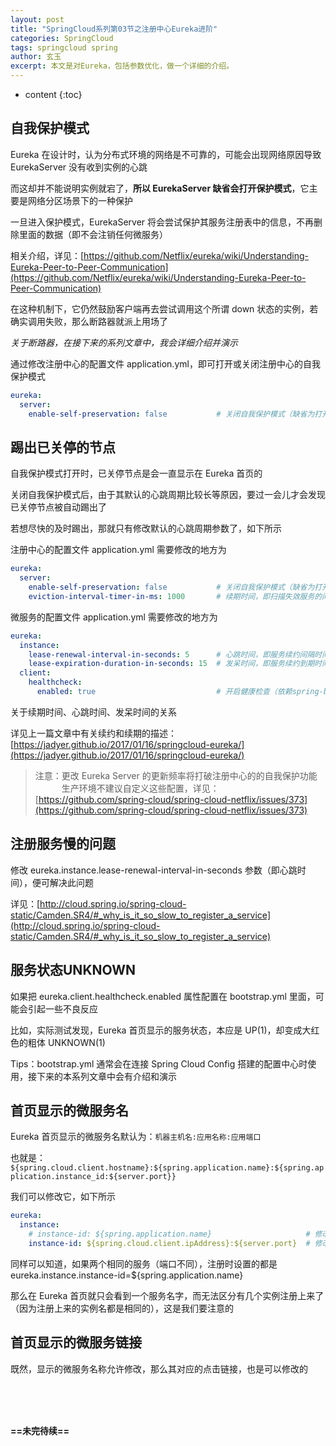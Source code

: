 ```yaml
---
layout: post
title: "SpringCloud系列第03节之注册中心Eureka进阶"
categories: SpringCloud
tags: springcloud spring
author: 玄玉
excerpt: 本文是对Eureka，包括参数优化，做一个详细的介绍。
---
```


* content
{:toc}


## 自我保护模式

Eureka 在设计时，认为分布式环境的网络是不可靠的，可能会出现网络原因导致 EurekaServer 没有收到实例的心跳

而这却并不能说明实例就宕了，**所以 EurekaServer 缺省会打开保护模式**，它主要是网络分区场景下的一种保护

一旦进入保护模式，EurekaServer 将会尝试保护其服务注册表中的信息，不再删除里面的数据（即不会注销任何微服务）

相关介绍，详见：[https://github.com/Netflix/eureka/wiki/Understanding-Eureka-Peer-to-Peer-Communication](https://github.com/Netflix/eureka/wiki/Understanding-Eureka-Peer-to-Peer-Communication)

在这种机制下，它仍然鼓励客户端再去尝试调用这个所谓 down 状态的实例，若确实调用失败，那么断路器就派上用场了

*关于断路器，在接下来的系列文章中，我会详细介绍并演示*

通过修改注册中心的配置文件 application.yml，即可打开或关闭注册中心的自我保护模式

```yml
eureka:
  server:
    enable-self-preservation: false           # 关闭自我保护模式（缺省为打开）
```

## 踢出已关停的节点

自我保护模式打开时，已关停节点是会一直显示在 Eureka 首页的

关闭自我保护模式后，由于其默认的心跳周期比较长等原因，要过一会儿才会发现已关停节点被自动踢出了

若想尽快的及时踢出，那就只有修改默认的心跳周期参数了，如下所示

注册中心的配置文件 application.yml 需要修改的地方为

```yml
eureka:
  server:
    enable-self-preservation: false           # 关闭自我保护模式（缺省为打开）
    eviction-interval-timer-in-ms: 1000       # 续期时间，即扫描失效服务的间隔时间（缺省为60*1000ms）
```

微服务的配置文件 application.yml 需要修改的地方为

```yml
eureka:
  instance:
    lease-renewal-interval-in-seconds: 5      # 心跳时间，即服务续约间隔时间（缺省为30s）
    lease-expiration-duration-in-seconds: 15  # 发呆时间，即服务续约到期时间（缺省为90s）
  client:
    healthcheck:
      enabled: true                           # 开启健康检查（依赖spring-boot-starter-actuator）
```

关于续期时间、心跳时间、发呆时间的关系

详见上一篇文章中有关续约和续期的描述：[https://jadyer.github.io/2017/01/16/springcloud-eureka/](https://jadyer.github.io/2017/01/16/springcloud-eureka/)

> 注意：更改 Eureka Server 的更新频率将打破注册中心的的自我保护功能<br>
　　　生产环境不建议自定义这些配置，详见：[https://github.com/spring-cloud/spring-cloud-netflix/issues/373](https://github.com/spring-cloud/spring-cloud-netflix/issues/373)

## 注册服务慢的问题

修改 eureka.instance.lease-renewal-interval-in-seconds 参数（即心跳时间），便可解决此问题

详见：[http://cloud.spring.io/spring-cloud-static/Camden.SR4/#_why_is_it_so_slow_to_register_a_service](http://cloud.spring.io/spring-cloud-static/Camden.SR4/#_why_is_it_so_slow_to_register_a_service)

## 服务状态UNKNOWN

如果把 eureka.client.healthcheck.enabled 属性配置在 bootstrap.yml 里面，可能会引起一些不良反应

比如，实际测试发现，Eureka 首页显示的服务状态，本应是 UP(1)，却变成大红色的粗体 UNKNOWN(1)

Tips：bootstrap.yml 通常会在连接 Spring Cloud Config 搭建的配置中心时使用，接下来的本系列文章中会有介绍和演示

## 首页显示的微服务名

Eureka 首页显示的微服务名默认为：`机器主机名:应用名称:应用端口`

也就是：`${spring.cloud.client.hostname}:${spring.application.name}:${spring.application.instance_id:${server.port}}`

我们可以修改它，如下所示

```yml
eureka:
  instance:
    # instance-id: ${spring.application.name}                     # 修改显示的微服务名为：应用名称
    instance-id: ${spring.cloud.client.ipAddress}:${server.port}  # 修改显示的微服务名为：IP:端口
```

同样可以知道，如果两个相同的服务（端口不同），注册时设置的都是 eureka.instance.instance-id=${spring.application.name}

那么在 Eureka 首页就只会看到一个服务名字，而无法区分有几个实例注册上来了（因为注册上来的实例名都是相同的），这是我们要注意的

## 首页显示的微服务链接

既然，显示的微服务名称允许修改，那么其对应的点击链接，也是可以修改的


<br>
<br>
<br>

**==未完待续==**